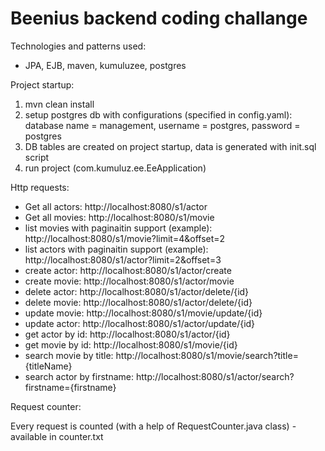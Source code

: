 # Beenius backend coding challange

Technologies and patterns used:
- JPA, EJB, maven, kumuluzee, postgres

Project startup:
1. mvn clean install
2. setup postgres db with configurations (specified in config.yaml): database name = management, username = postgres, password = postgres
3. DB tables are created on project startup, data is generated with init.sql script
4. run project (com.kumuluz.ee.EeApplication)

Http requests:
- Get all actors: http://localhost:8080/s1/actor
- Get all movies: http://localhost:8080/s1/movie
- list movies with paginaitin support (example): http://localhost:8080/s1/movie?limit=4&offset=2 
- list actors with paginaitin support (example): http://localhost:8080/s1/actor?limit=2&offset=3
- create actor: http://localhost:8080/s1/actor/create
- create movie: http://localhost:8080/s1/actor/movie
- delete actor: http://localhost:8080/s1/actor/delete/{id}
- delete movie: http://localhost:8080/s1/actor/delete/{id}
- update movie: http://localhost:8080/s1/movie/update/{id}
- update actor: http://localhost:8080/s1/actor/update/{id}
- get actor by id: http://localhost:8080/s1/actor/{id}
- get movie by id: http://localhost:8080/s1/movie/{id}
- search movie by title: http://localhost:8080/s1/movie/search?title={titleName}
- search actor by firstname: http://localhost:8080/s1/actor/search?firstname={firstname}

Request counter:

Every request is counted (with a help of RequestCounter.java class) - available in counter.txt
